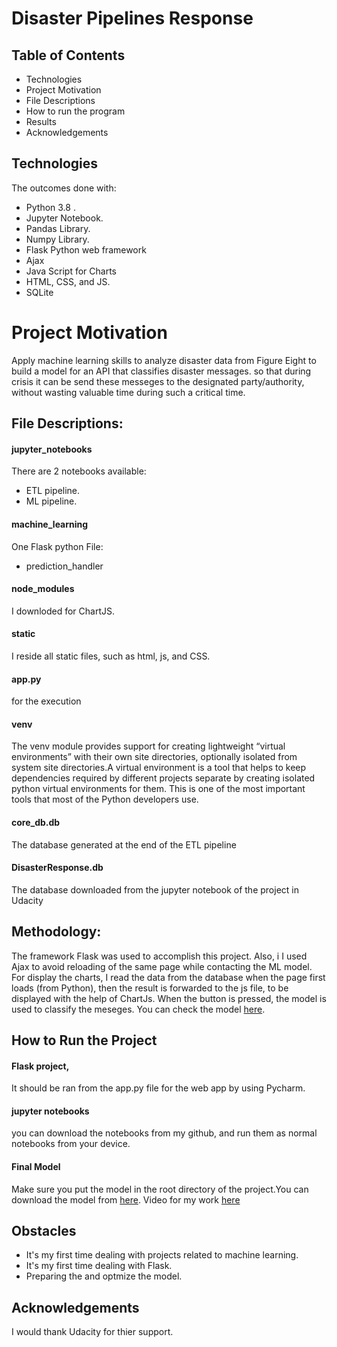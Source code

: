 # Disaster Pipelines Response 

## Table of Contents
* Technologies
* Project Motivation
* File Descriptions
* How to run the program
* Results
* Acknowledgements

## Technologies
The outcomes done with:
* Python 3.8 . 
* Jupyter Notebook.
* Pandas Library.
* Numpy Library.
* Flask Python web framework
* Ajax
* Java Script for Charts
* HTML, CSS, and JS.
* SQLite
# Project Motivation
Apply machine learning  skills  to analyze disaster data from Figure Eight to build a model for an API that classifies disaster messages. so that during crisis it can be send these messeges to the designated party/authority, without wasting valuable time during such a critical time.
## File Descriptions:
#### jupyter_notebooks
There are 2 notebooks available: 
* ETL pipeline. 
* ML pipeline. 

#### machine_learning
One Flask python File:
* prediction_handler

#### node_modules
I downloded for ChartJS.

#### static
I reside all static files, such as html, js, and CSS.

#### app.py
for the execution
#### venv 
The venv module provides support for creating lightweight “virtual environments” with their own site directories, optionally isolated from system site directories.A virtual environment is a tool that helps to keep dependencies required by different projects separate by creating isolated python virtual environments for them. This is one of the most important tools that most of the Python developers use.  
#### core_db.db
The database generated at the end of the ETL pipeline
#### DisasterResponse.db
The database downloaded from the jupyter notebook of the project in Udacity
## Methodology:
The framework Flask was used to accomplish this project. Also, i I used Ajax  to avoid reloading of the same page while contacting the ML model.
For display the charts, I read the data from the database when the page first loads (from Python), then the result is forwarded to the js file, to be displayed with the help of ChartJs. When the button is pressed, the model is used to classify the meseges. 
You can check the model [here](https://drive.google.com/drive/u/0/folders/19xfhAuTmxaVrorhT9UWawyLAZwKk-TAj).
 ## How to Run the Project
#### Flask project, 
It should be ran from the app.py file for the web app by using Pycharm.

#### jupyter notebooks
you can download the notebooks from my github, and run them as normal notebooks from your device. 

#### Final Model
Make sure you put the model in the root directory of the project.You can download the model from [here](https://drive.google.com/drive/u/0/folders/19xfhAuTmxaVrorhT9UWawyLAZwKk-TAj).
Video for my work [here](https://drive.google.com/drive/u/0/folders/19xfhAuTmxaVrorhT9UWawyLAZwKk-TAj)
## Obstacles
* It's my first time dealing with projects related to machine learning.
* It's my first time dealing with Flask.
* Preparing the and optmize the model.

## Acknowledgements
I would thank Udacity for thier support.
